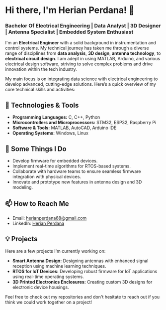 # Hi there, I'm Herian Perdana! 👋

### Bachelor Of Electrical Engineering | Data Analyst | 3D Designer | Antenna Specialist | Embedded System Enthusiast

I'm an **Electrical Engineer** with a solid background in instrumentation and control systems. My technical journey has taken me through a diverse range of disciplines from **data analysis**, **3D design**, **antenna technology**, to **electrical circuit design**. I am adept in using MATLAB, Arduino, and various electrical design software, striving to solve complex problems and drive innovation within the tech industry.

My main focus is on integrating data science with electrical engineering to develop advanced, cutting-edge solutions. Here’s a quick overview of my core technical skills and activities:

## 🔧 Technologies & Tools
- **Programming Languages:** C, C++, Python
- **Microcontrollers and Microprocessors:** STM32, ESP32, Raspberry Pi
- **Software & Tools:** MATLAB, AutoCAD, Arduino IDE
- **Operating Systems:** Windows, Linux

## 🚀 Some Things I Do
- Develop firmware for embedded devices.
- Implement real-time algorithms for RTOS-based systems.
- Collaborate with hardware teams to ensure seamless firmware integration with physical devices.
- Innovate and prototype new features in antenna design and 3D modeling.

## 📫 How to Reach Me
- Email: [herianperdana68@gmail.com](mailto:herianperdana68@gmail.com)
- LinkedIn: [Herian Perdana](https://www.linkedin.com/in/herian-perdana-16b22a22a/)

## 💡 Projects
Here are a few projects I'm currently working on:
- **Smart Antenna Design:** Designing antennas with enhanced signal reception using machine learning techniques.
- **RTOS for IoT Devices:** Developing robust firmware for IoT applications using real-time operating systems.
- **3D Printed Electronics Enclosures:** Creating custom 3D designs for electronic device housings.

Feel free to check out my repositories and don't hesitate to reach out if you think we could work together on a project!
